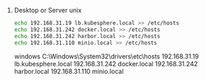 1. Desktop or Server 
    unix
    ```bash
    echo 192.168.31.19 lb.kubesphere.local >> /etc/hosts
    echo 192.168.31.242 docker.local >> /etc/hosts
    echo 192.168.31.242 harbor.local >> /etc/hosts
    echo 192.168.31.110 minio.local >> /etc/hosts
   ```
   windows
   C:\\Windows\\System32\\drivers\\etc\\hosts
    192.168.31.19 lb.kubesphere.local
    192.168.31.242 docker.local
    192.168.31.242 harbor.local
    192.168.31.110 minio.local
